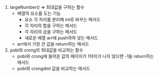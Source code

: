 1. largeNumber() => 최대값을 구하는 함수
    - 배열의 요소를 도는 기능
        - 요소 각 자리를 분리해 int로 바꾸는 메서드
        - 각 자리의 합을 구하는 메서드
        - 각 자리의 곱을 구하는 메서드
        - 새로운 배열 arr에 push하여 넣는 메서드
    - arr에서 가장 큰 값을 return하는 메서드
2. pobi와 crong의 최대값을 비교하는 함수
    - pobi와 crong에 들어온 값의 페이지가 1차이가 나지 않으면 -1을 return하는 메서드
    - pobi와 crongdml 값을 비교하는 메서드